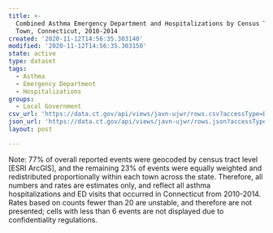 ```yaml
---
title: >-
  Combined Asthma Emergency Department and Hospitalizations by Census Tract,
  Town, Connecticut, 2010-2014
created: '2020-11-12T14:56:35.303140'
modified: '2020-11-12T14:56:35.303150'
state: active
type: dataset
tags:
  - Asthma
  - Emergency Department
  - Hospitalizations
groups:
  - Local Government
csv_url: 'https://data.ct.gov/api/views/javn-ujwr/rows.csv?accessType=DOWNLOAD'
json_url: 'https://data.ct.gov/api/views/javn-ujwr/rows.json?accessType=DOWNLOAD'
layout: post

---
```

Note:  77% of overall reported events were geocoded by census tract level [ESRI ArcGIS], and the remaining 23% of events were equally weighted and redistributed proportionally within each town across the state. Therefore, all numbers and rates are estimates only, and reflect all asthma hospitalizations and ED visits that occurred in Connecticut from 2010-2014.
Rates based on counts fewer than 20 are unstable, and therefore are not presented; cells with less than 6 events are not displayed due to confidentiality regulations.
